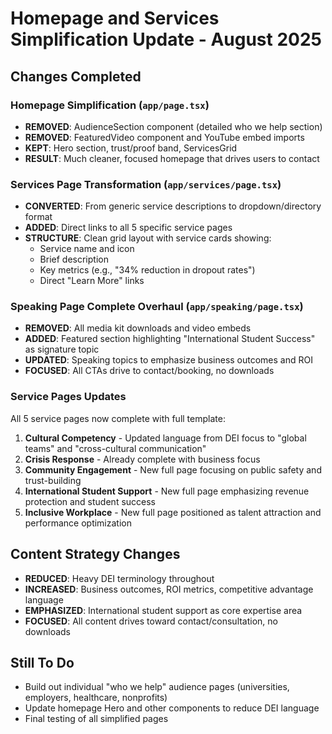 # Homepage and Services Simplification Update - August 2025

## Changes Completed

### Homepage Simplification (`app/page.tsx`)
- **REMOVED**: AudienceSection component (detailed who we help section)
- **REMOVED**: FeaturedVideo component and YouTube embed imports
- **KEPT**: Hero section, trust/proof band, ServicesGrid
- **RESULT**: Much cleaner, focused homepage that drives users to contact

### Services Page Transformation (`app/services/page.tsx`)
- **CONVERTED**: From generic service descriptions to dropdown/directory format
- **ADDED**: Direct links to all 5 specific service pages
- **STRUCTURE**: Clean grid layout with service cards showing:
  - Service name and icon
  - Brief description
  - Key metrics (e.g., "34% reduction in dropout rates")
  - Direct "Learn More" links

### Speaking Page Complete Overhaul (`app/speaking/page.tsx`)
- **REMOVED**: All media kit downloads and video embeds
- **ADDED**: Featured section highlighting "International Student Success" as signature topic
- **UPDATED**: Speaking topics to emphasize business outcomes and ROI
- **FOCUSED**: All CTAs drive to contact/booking, no downloads

### Service Pages Updates
All 5 service pages now complete with full template:

1. **Cultural Competency** - Updated language from DEI focus to "global teams" and "cross-cultural communication"
2. **Crisis Response** - Already complete with business focus
3. **Community Engagement** - New full page focusing on public safety and trust-building
4. **International Student Support** - New full page emphasizing revenue protection and student success
5. **Inclusive Workplace** - New full page positioned as talent attraction and performance optimization

## Content Strategy Changes
- **REDUCED**: Heavy DEI terminology throughout
- **INCREASED**: Business outcomes, ROI metrics, competitive advantage language
- **EMPHASIZED**: International student support as core expertise area
- **FOCUSED**: All content drives toward contact/consultation, no downloads

## Still To Do
- Build out individual "who we help" audience pages (universities, employers, healthcare, nonprofits)
- Update homepage Hero and other components to reduce DEI language
- Final testing of all simplified pages